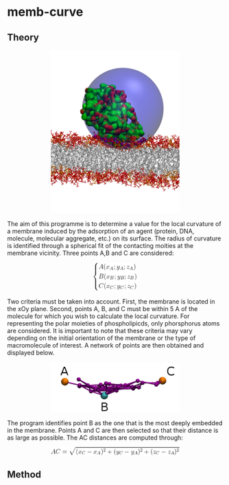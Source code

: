 # memb-curve

## Theory

<p align="center"><img src="images/sphere.jpg" alt="" width="300" ></p>
The aim of this programme is to determine a value for the local curvature of a membrane induced by the adsorption of an agent (protein, DNA, molecule, molecular aggregate, etc.) on its surface. The radius of curvature is identified through a spherical fit of the contacting moities at the membrane vicinity.
Three points A,B and C are considered:
<p align="center"><img src="images/ABC_coord.png" alt="" width="100"></p>
Two criteria must be taken into account. First, the membrane is located in the xOy plane. Second, points A, B, and C must be within 5 A of the molecule for which you wish to calculate the local curvature. For representing the polar moieties of phospholipicds, only phorsphorus atoms are considered. It is important to note that these criteria may vary depending on the initial orientation of the membrane or the type of macromolecule of interest. A network of points are then obtained and displayed below.

<p align="center"><img src="images/ABC.jpg" alt="" width="300"></p>

The program identifies point B as the one that is the most deeply embedded in the membrane. Points A and C are then selected so that their distance is as large as possible. The AC distances are computed through:

<p align="center"><img src="images/distAC.png" alt="" width="300"></p>



## Method

